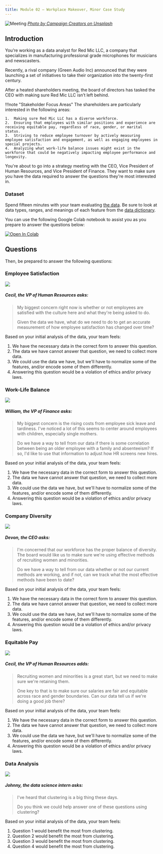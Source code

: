```yaml
---
title: Module 02 — Workplace Makeover, Minor Case Study
---
```


![Meeting]({{URLROOT}}/shared/img/meeting.jpg)
*[Photo by Campaign Creators on Unsplash](https://unsplash.com/photos/gMsnXqILjp4)*

## Introduction
You’re working as a data analyst for Red Mic LLC, a company that specializes in manufacturing professional grade microphones for musicians and newscasters.

Recently, a rival company (Green Audio Inc) announced that they were launching a set of initiatives to take their organization into the twenty-first century.

After a heated shareholders meeting, the board of directors has tasked the CEO with making sure Red Mic LLC isn’t left behind.

!!!note "Stakeholder Focus Areas"
	The shareholders are particularly interested in the following areas:

	1.	Making sure Red Mic LLC has a diverse workforce.
	2.	Ensuring that employees with similar positions and experience are receiving equitable pay, regardless of race, gender, or marital status.
	3.	Striving to reduce employee turnover by actively measuring employee satisfaction and engagement, as well as engaging employees in special projects.
	4.	Analyzing what work-life balance issues might exist in the workforce that could be negatively impacting employee performance and longevity.

You're about to go into a strategy meeting with the CEO, Vice President of Human Resources, and Vice President of Finance. They want to make sure you have the data required to answer the questions they're most interested in.

### Dataset
Spend fifteen minutes with your team evaluating [the data]({{URLROOT}}/data/hr.csv). Be sure to look at data types, ranges, and meanings of each feature from the [data dictionary](./hr-dictionary.txt).

You can use the following Google Colab notebook to assist you as you prepare to answer the questions below:

[![Open In Colab](https://colab.research.google.com/assets/colab-badge.svg)](https://colab.research.google.com/github/byui-cse/cse450-course/blob/master/notebooks/Module_02.ipynb)

## Questions
Then, be prepared to answer the following questions:

### Employee Satisfaction

<div class="dialogue">
	<img src="{{URLROOT}}/shared/img/cecil.jpg">
	<h5>Cecil, the VP of Human Resources asks:</h5>
	<blockquote><p>My biggest concern right now is whether or not employees are satisfied with the culture here and what they're being asked to do.</p><p>Given the data we have, what do we need to do to get an accurate measurement of how employee satisfaction has changed over time?</p></blockquote>
</div>

Based on your initial analysis of the data, your team feels:

1. We have the necessary data in the correct form to answer this question.
2. The data we have cannot answer that question, we need to collect more data.
3. We could use the data we have, but we'll have to normalize some of the features, and/or encode some of them differently.
4. Answering this question would be a violation of ethics and/or privacy laws.

### Work-Life Balance
<div class="dialogue">
	<img src="{{URLROOT}}/shared/img/william.jpg">
	<h5>William, the VP of Finance asks:</h5>
	<blockquote><p>My biggest concern is the rising costs from employee sick leave and tardiness. I've noticed a lot of this seems to center around employees with children, especially single mothers.</p><p>Do we have a way to tell from our data if there is some correlation between being an older employee with a family and absenteeism? If so, I'd like to use that information to adjust how HR screens new hires.</p></blockquote>
</div>

Based on your initial analysis of the data, your team feels:

1. We have the necessary data in the correct form to answer this question.
2. The data we have cannot answer that question, we need to collect more data.
3. We could use the data we have, but we'll have to normalize some of the features, and/or encode some of them differently.
4. Answering this question would be a violation of ethics and/or privacy laws.


### Company Diversity
<div class="dialogue">
	<img src="{{URLROOT}}/shared/img/devon.jpg">
	<h5>Devon, the CEO asks:</h5>
	<blockquote><p>I'm concerned that our workforce has the proper balance of diversity. The board would like us to make sure we're using effective methods of recruiting women and minorities.</p> 
	<p>Do we have a way to tell from our data whether or not our current methods are working, and if not, can we track what the most effective methods have been to date?</p></blockquote>
</div>

Based on your initial analysis of the data, your team feels:

1. We have the necessary data in the correct form to answer this question.
2. The data we have cannot answer that question, we need to collect more data.
3. We could use the data we have, but we'll have to normalize some of the features, and/or encode some of them differently.
4. Answering this question would be a violation of ethics and/or privacy laws.


### Equitable Pay

<div class="dialogue">
	<img src="{{URLROOT}}/shared/img/cecil.jpg">
	<h5>Cecil, the VP of Human Resources adds:</h5>
	<blockquote><p>Recruiting women and minorities is a great start, but we need to make sure we're retaining them.</p><p>One key to that is to make sure our salaries are fair and equitable across race and gender boundaries. Can our data tell us if we're doing a good job there?</p></blockquote>
</div>

Based on your initial analysis of the data, your team feels:

1. We have the necessary data in the correct form to answer this question.
2. The data we have cannot answer that question, we need to collect more data.
3. We could use the data we have, but we'll have to normalize some of the features, and/or encode some of them differently.
4. Answering this question would be a violation of ethics and/or privacy laws.

### Data Analysis

<div class="dialogue">
	<img src="{{URLROOT}}/shared/img/johnny.jpg">
	<h5>Johnny, the data science intern asks:</h5>
	<blockquote><p>I've heard that clustering is a big thing these days.</p><p>Do you think we could help answer one of these questions using clustering?</p></blockquote>
</div>

Based on your initial analysis of the data, your team feels:

1. Question 1 would benefit the most from clustering.
2. Question 2 would benefit the most from clustering.
3. Question 3 would benefit the most from clustering.
4. Question 4 would benefit the most from clustering.


[^1]: [CEO photo by Oz Seyrek on Unsplash ](https://unsplash.com/photos/-Ir03_pgpMU)

[^2]: [VP of HR photo by Christina @ wocintechchat.com](https://unsplash.com/photos/SJvDxw0azqw)

[^3]: [VP of Finance photo by steffen Wienberg on Unsplash](https://unsplash.com/photos/ml-pxK0Ovmw)

[^4]: [Data Science Intern photo by Fábio Lucas on Unsplash](https://unsplash.com/photos/iczrMDNuvzkml-pxK0Ovmw)